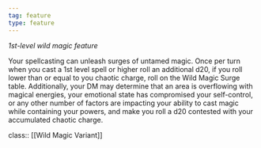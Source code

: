 ```yaml
---
tag: feature
type: feature
---
```

_1st-level wild magic feature_

Your spellcasting can unleash surges of untamed magic. Once per turn when you cast a 1st level spell or higher roll an additional d20, if you roll lower than or equal to you chaotic charge, roll on the Wild Magic Surge table. Additionally, your DM may determine that an area is overflowing with magical energies, your emotional state has compromised your self-control, or any other number of factors are impacting your ability to cast magic while containing your powers, and make you roll a d20 contested with your accumulated chaotic charge. 


class:: [[Wild Magic Variant]]


